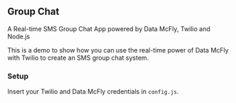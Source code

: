 Group Chat
----------

A Real-time SMS Group Chat App powered by Data McFly, Twilio and Node.js

This is a demo to show how you can use the real-time power of Data McFly with Twilio to create an SMS group chat system.

### Setup

Insert your Twilio and Data McFly credentials in `config.js`.
